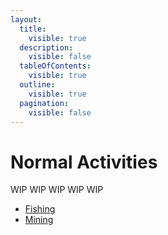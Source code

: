 ```yaml
---
layout:
  title:
    visible: true
  description:
    visible: false
  tableOfContents:
    visible: true
  outline:
    visible: true
  pagination:
    visible: false
---
```


# Normal Activities

WIP WIP WIP WIP WIP

* [Fishing](fishing.md)
* [Mining](mining.md)
